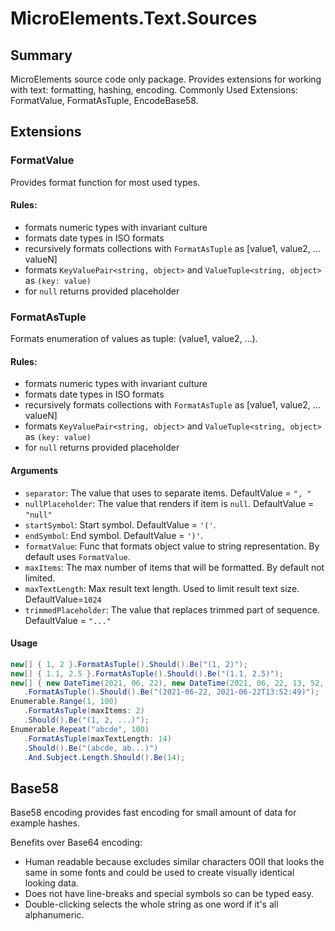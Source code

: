 # MicroElements.Text.Sources

## Summary

MicroElements source code only package. Provides extensions for working with text: formatting, hashing, encoding. Commonly Used Extensions: FormatValue, FormatAsTuple, EncodeBase58.

## Extensions

### FormatValue
Provides format function for most used types.
            
#### Rules:
- formats numeric types with invariant culture
- formats date types in ISO formats
- recursively formats collections with `FormatAsTuple` as [value1, value2, ... valueN]
- formats `KeyValuePair<string, object>` and `ValueTuple<string, object>` as `(key: value)`
- for `null` returns provided placeholder

### FormatAsTuple
Formats enumeration of values as tuple: (value1, value2, ...).
             
#### Rules:
- formats numeric types with invariant culture
- formats date types in ISO formats
- recursively formats collections with `FormatAsTuple` as [value1, value2, ... valueN]
- formats `KeyValuePair<string, object>` and `ValueTuple<string, object>` as `(key: value)`
- for `null` returns provided placeholder
             
 #### Arguments
- `separator`: The value that uses to separate items. DefaultValue = `", "`
- `nullPlaceholder`: The value that renders if item is `null`. DefaultValue = `"null"` 
- `startSymbol`: Start symbol. DefaultValue = `'('`.
- `endSymbol`: End symbol. DefaultValue = `')'`.
- `formatValue`: Func that formats object value to string representation. By default uses `FormatValue`.
- `maxItems`: The max number of items that will be formatted. By default not limited.
- `maxTextLength`: Max result text length. Used to limit result text size. DefaultValue=`1024`
- `trimmedPlaceholder`: The value that replaces trimmed part of sequence. DefaultValue = `"..."`
            
#### Usage
 ```csharp
new[] { 1, 2 }.FormatAsTuple().Should().Be("(1, 2)");
new[] { 1.1, 2.5 }.FormatAsTuple().Should().Be("(1.1, 2.5)");
new[] { new DateTime(2021, 06, 22), new DateTime(2021, 06, 22, 13, 52, 49, 123)}
    .FormatAsTuple().Should().Be("(2021-06-22, 2021-06-22T13:52:49)");
Enumerable.Range(1, 100)
    .FormatAsTuple(maxItems: 2)
    .Should().Be("(1, 2, ...)");
Enumerable.Repeat("abcde", 100)
    .FormatAsTuple(maxTextLength: 14)
    .Should().Be("(abcde, ab...)")
    .And.Subject.Length.Should().Be(14);
 ```

## Base58

Base58 encoding provides fast encoding for small amount of data for example hashes.
            
Benefits over Base64 encoding:
- Human readable because excludes similar characters 0OIl that looks the same in some fonts and could be used to create visually identical looking data.
- Does not have line-breaks and special symbols so can be typed easy.
- Double-clicking selects the whole string as one word if it's all alphanumeric.

